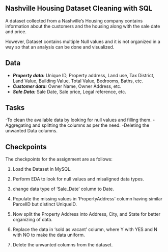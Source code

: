 ## Nashville Housing Dataset Cleaning with SQL

A dataset collected from a Nashville’s Housing company contains information about the customers and the housing along with the sale date and price.

However, Dataset contains multiple Null values and it is not organized in a way so that an analysis can be done and visualized.


## Data

- ***Property data:*** Unique ID, Property address, Land use, Tax District, Land Value, Building Value, Total Value, Bedrooms,  Baths, etc.
- ***Customer data:***  Owner Name, Owner Address, etc.
- ***Sale Data:***  Sale Date, Sale price, Legal reference, etc.


## Tasks

-To clean the available data by looking for null values and filling them. 
-Aggregating and splitting the columns as per the need. 
-Deleting the unwanted Data columns.

## Checkpoints

The checkpoints for the assignment are as follows:

1. Load the Dataset in MySQL.

2. Perform EDA to look for null values and misaligned data types.

3. change data type of ‘Sale_Date’ column to Date.

4. Populate the missing values in ‘PropertyAddress’ column having similar ParcelID but distinct UniqueID.

5. Now split the Property Address into Address, City, and State for better organizing of data.

6. Replace the data in ‘sold as vacant’ column, where Y with YES and N with NO to make the data uniform.

7. Delete the unwanted columns from the dataset. 



